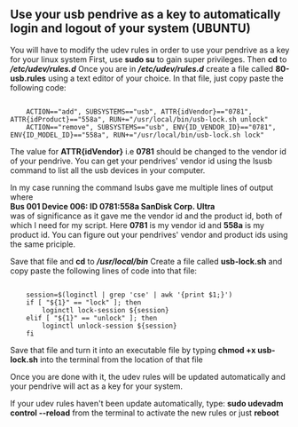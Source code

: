 ## Use your usb pendrive as a key to automatically login and logout of your system (UBUNTU)

You will have to modify the udev rules in order to use your pendrive as a key for your linux system
First, use **sudo su** to gain super privileges.
Then **cd** to **_/etc/udev/rules.d_**
Once you are in **_/etc/udev/rules.d_** create a file called **80-usb.rules** using a text editor of your choice.
In that file, just copy paste the following code:

<code>
    ACTION=="add", SUBSYSTEMS=="usb", ATTR{idVendor}=="0781", ATTR{idProduct}=="558a", RUN+="/usr/local/bin/usb-lock.sh unlock"
    ACTION=="remove", SUBSYSTEMS=="usb", ENV{ID_VENDOR_ID}=="0781", ENV{ID_MODEL_ID}=="558a", RUN+="/usr/local/bin/usb-lock.sh lock"
</code>

<p>
    The value for <b>ATTR{idVendor}</b> i.e <b>0781</b> should be changed to the vendor id of your pendrive. You can get your pendrives' vendor id using the lsusb command to list all the usb devices in your computer.
</p>

<p>
    In my case running the command lsubs gave me multiple lines of output where <br/> 
    <b>Bus 001 Device 006: ID 0781:558a SanDisk Corp. Ultra</b> <br/> was of significance as it gave me the vendor id and the product id, both of which I need for my script. Here <b>0781</b> is my vendor id and <b>558a</b> is my product id. You can figure out your pendrives' vendor and product ids using the same priciple.
</p>

Save that file and **cd** to **_/usr/local/bin_**
Create a file called **usb-lock.sh** and copy paste the following lines of code into that file:

<code>
    session=$(loginctl | grep 'cse' | awk '{print $1;}')
    if [ "${1}" == "lock" ]; then
        loginctl lock-session ${session}
    elif [ "${1}" == "unlock" ]; then
        loginctl unlock-session ${session}
    fi
</code>

Save that file and turn it into an executable file by typing **chmod +x usb-lock.sh** into the terminal from the location of that file

Once you are done with it, the udev rules will be updated automatically and your pendrive will act as a key for your system.

If your udev rules haven't been update automatically, type:
**sudo udevadm control --reload** from the terminal to activate the new rules or just **reboot**
